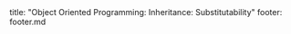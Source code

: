 <frontmatter>
title: "Object Oriented Programming: Inheritance: Substitutability"
footer: footer.md
</frontmatter>

<include src="unit-inPage-asFlat.md" boilerplate />
